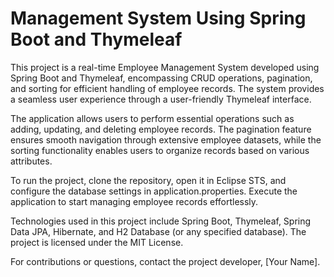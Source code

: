 #  Management System Using Spring Boot and Thymeleaf
This project is a real-time Employee Management System developed using Spring Boot and Thymeleaf, encompassing CRUD operations, pagination, and sorting for efficient handling of employee records. The system provides a seamless user experience through a user-friendly Thymeleaf interface.

The application allows users to perform essential operations such as adding, updating, and deleting employee records. The pagination feature ensures smooth navigation through extensive employee datasets, while the sorting functionality enables users to organize records based on various attributes.

To run the project, clone the repository, open it in Eclipse STS, and configure the database settings in application.properties. Execute the application to start managing employee records effortlessly.

Technologies used in this project include Spring Boot, Thymeleaf, Spring Data JPA, Hibernate, and H2 Database (or any specified database). The project is licensed under the MIT License.

For contributions or questions, contact the project developer, [Your Name].
